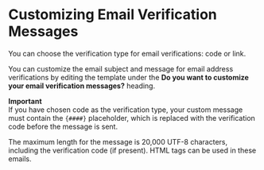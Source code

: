 # Customizing Email Verification Messages<a name="cognito-user-pool-settings-email-verification-message-customization"></a>

You can choose the verification type for email verifications: code or link\.

You can customize the email subject and message for email address verifications by editing the template under the **Do you want to customize your email verification messages?** heading\.

**Important**  
If you have chosen code as the verification type, your custom message must contain the `{####}` placeholder, which is replaced with the verification code before the message is sent\.

The maximum length for the message is 20,000 UTF\-8 characters, including the verification code \(if present\)\. HTML tags can be used in these emails\.